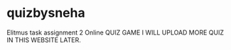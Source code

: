 # quizbysneha
Elitmus task assignment 2 
Online QUIZ GAME I WILL UPLOAD MORE QUIZ IN THIS WEBSITE LATER.
